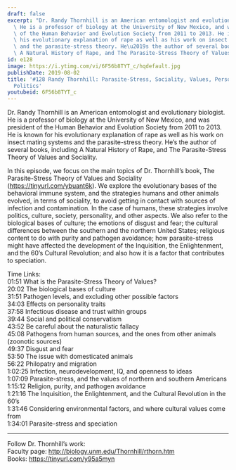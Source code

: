 ```yaml
---
draft: false
excerpt: "Dr. Randy Thornhill is an American entomologist and evolutionary biologist.\
  \ He is a professor of biology at the University of New Mexico, and was president\
  \ of the Human Behavior and Evolution Society from 2011 to 2013. He is known for\
  \ his evolutionary explanation of rape as well as his work on insect mating systems\
  \ and the parasite-stress theory. He\u2019s the author of several books, including\
  \ A Natural History of Rape, and The Parasite-Stress Theory of Values and Sociality."
id: e128
image: https://i.ytimg.com/vi/6F56b8TYT_c/hqdefault.jpg
publishDate: 2019-08-02
title: '#128 Randy Thornhill: Parasite-Stress, Sociality, Values, Personality, and
  Politics'
youtubeid: 6F56b8TYT_c
---
```

Dr. Randy Thornhill is an American entomologist and evolutionary biologist. He is a professor of biology at the University of New Mexico, and was president of the Human Behavior and Evolution Society from 2011 to 2013. He is known for his evolutionary explanation of rape as well as his work on insect mating systems and the parasite-stress theory. He’s the author of several books, including A Natural History of Rape, and The Parasite-Stress Theory of Values and Sociality.

In this episode, we focus on the main topics of Dr. Thornhill’s book, The Parasite-Stress Theory of Values and Sociality (https://tinyurl.com/ybuant6k). We explore the evolutionary bases of the behavioral immune system, and the strategies humans and other animals evolved, in terms of sociality, to avoid getting in contact with sources of infection and contamination. In the case of humans, these strategies involve politics, culture, society, personality, and other aspects. We also refer to the biological bases of culture; the emotions of disgust and fear; the cultural differences between the southern and the northern United States; religious content to do with purity and pathogen avoidance; how parasite-stress might have affected the development of the Inquisition, the Enlightenment, and the 60’s Cultural Revolution; and also how it is a factor that contributes to speciation.

Time Links:  
01:51  What is the Parasite-Stress Theory of Values?  
20:02  The biological bases of culture                            
31:51  Pathogen levels, and excluding other possible factors               
34:03  Effects on personality traits            
37:58  Infectious disease and trust within groups       
39:44  Social and political conservatism        
43:52  Be careful about the naturalistic fallacy       
45:08  Pathogens from human sources, and the ones from other animals (zoonotic sources)      
49:37  Disgust and fear  
53:50  The issue with domesticated animals  
56:22  Philopatry and migration  
1:02:25  Infection, neurodevelopment, IQ, and openness to ideas  
1:07:09  Parasite-stress, and the values of northern and southern Americans  
1:15:12  Religion, purity, and pathogen avoidance  
1:21:16  The Inquisition, the Enlightenment, and the Cultural Revolution in the 60’s  
1:31:46  Considering environmental factors, and where cultural values come from  
1:34:01  Parasite-stress and speciation

---

Follow Dr. Thornhill’s work:  
Faculty page: http://biology.unm.edu/Thornhill/rthorn.htm  
Books: https://tinyurl.com/y95a5myn
